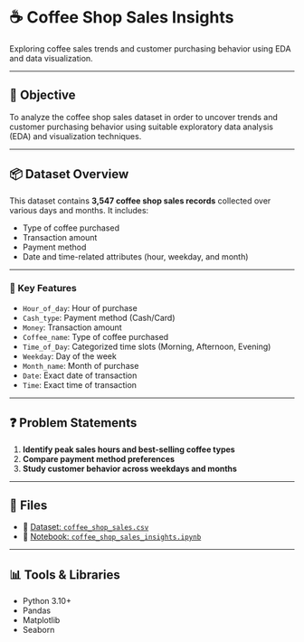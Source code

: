 # ☕ Coffee Shop Sales Insights

Exploring coffee sales trends and customer purchasing behavior using EDA and data visualization.

---

## 🎯 Objective

To analyze the coffee shop sales dataset in order to uncover trends and customer purchasing behavior using suitable exploratory data analysis (EDA) and visualization techniques.

---

## 📦 Dataset Overview

This dataset contains **3,547 coffee shop sales records** collected over various days and months. It includes:

- Type of coffee purchased
- Transaction amount
- Payment method
- Date and time-related attributes (hour, weekday, and month)

---

### 🔑 Key Features

- `Hour_of_day`: Hour of purchase  
- `Cash_type`: Payment method (Cash/Card)  
- `Money`: Transaction amount  
- `Coffee_name`: Type of coffee purchased  
- `Time_of_Day`: Categorized time slots (Morning, Afternoon, Evening)  
- `Weekday`: Day of the week  
- `Month_name`: Month of purchase  
- `Date`: Exact date of transaction  
- `Time`: Exact time of transaction  

---

## ❓ Problem Statements

1. **Identify peak sales hours and best-selling coffee types**  
2. **Compare payment method preferences**  
3. **Study customer behavior across weekdays and months**

---
## 📂 Files

- 📄 [Dataset: `coffee_shop_sales.csv`](https://github.com/RedHairShankS007/Coffee_shop_sales_insights/blob/main/Coffe_sales.csv)  
- 📓 [Notebook: `coffee_shop_sales_insights.ipynb`](https://github.com/RedHairShankS007/Coffee_shop_sales_insights/blob/main/coffee_shop_sales_insights.ipynb)

---
## 📊 Tools & Libraries

- Python 3.10+
- Pandas
- Matplotlib
- Seaborn

